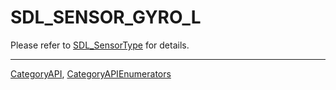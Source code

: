 # SDL_SENSOR_GYRO_L

Please refer to [SDL_SensorType](SDL_SensorType) for details.

----
[CategoryAPI](CategoryAPI), [CategoryAPIEnumerators](CategoryAPIEnumerators)

